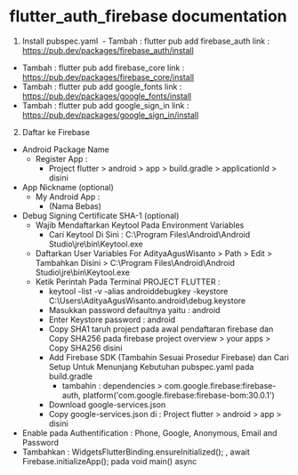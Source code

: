 # flutter_auth_firebase documentation

1. Install pubspec.yaml
​   - Tambah : flutter pub add firebase_auth
     link : https://pub.dev/packages/firebase_auth/install
  - Tambah : flutter pub add firebase_core
     link : https://pub.dev/packages/firebase_core/install
  - Tambah : flutter pub add google_fonts
     link : https://pub.dev/packages/google_fonts/install
  - Tambah : flutter pub add google_sign_in
     link : https://pub.dev/packages/google_sign_in/install

2. Daftar ke Firebase
  - Android Package Name 
    - Register App : 
      - Project flutter > android > app > build.gradle > applicationId > disini
  - App Nickname (optional)
    - My Android App :
      - (Nama Bebas)
  - Debug Signing Certificate SHA-1 (optional)
    - Wajib Mendaftarkan Keytool Pada Environment Variables
      - Cari Keytool Di Sini : C:\Program Files\Android\Android Studio\jre\bin\Keytool.exe
    - Daftarkan User Variables For AdityaAgusWisanto > Path > Edit > Tambahkan Disini > C:\Program Files\Android\Android Studio\jre\bin\Keytool.exe
    - Ketik Perintah Pada Terminal PROJECT FLUTTER : 
      - keytool -list -v -alias androiddebugkey -keystore C:\Users\AdityaAgusWisanto\.android\debug.keystore
      - Masukkan password defaultnya yaitu : android
      - Enter Keystore password : android
      - Copy SHA1 taruh project pada awal pendaftaran firebase dan Copy SHA256 pada firebase project overview > your apps > Copy SHA256 disini
      - Add Firebase SDK (Tambahin Sesuai Prosedur Firebase) dan Cari Setup Untuk Menunjang Kebutuhan pubspec.yaml pada build.gradle
        - tambahin : dependencies > com.google.firebase:firebase-auth, platform('com.google.firebase:firebase-bom:30.0.1')
      - Download google-services.json
      - Copy google-services.json di : Project flutter > android > app > disini
  - Enable pada Authentification : Phone, Google, Anonymous, Email and Password
  - Tambahkan : WidgetsFlutterBinding.ensureInitialized(); , await Firebase.initializeApp(); pada void main() async
